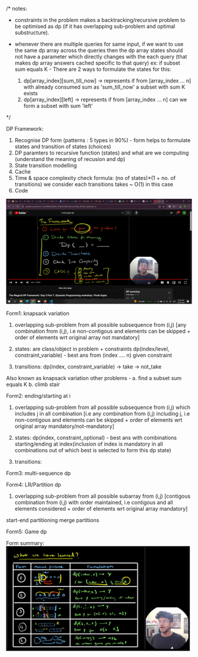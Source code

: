 /*
notes:

- constraints in the problem makes a backtracking/recursive problem to be optimised as dp
(if it has overlapping sub-problem and optimal substructure).

- whenever there are multiple queries for same input, if we want to use the same dp array across the queries
then the dp array states should not have a parameter which directly changes with the each query (that makes dp array answers cached specific to that query)
ex: if subset sum equals K -
   There are 2 ways to formulate the states for this: 
   1. dp[array_index][sum_till_now] -> represents if from [array_index ... n] with already consumed sum as 'sum_till_now' a subset with sum K exists  
   2. dp[array_index][left] -> represents if from [array_index ... n] can we form a subset with sum 'left' 

*/

DP Framework:

1. Recognise DP form (patterns : 5 types in 90%) - form helps to formulate states and transition of states (choices) 
2. DP paramters to recursive function (states) and what are we computing (understand the meaning of recusion and dp) 
3. State transition modelling
4. Cache 
5. Time & space complexity check
   formula: (no of states)*(1 + no. of transitions) 
   we consider each transitions takes ~ O(1) in this case
5. Code

![alt text](image.png)



Form1: knapsack variation
1. overlapping sub-problem from all possible subsequence from (i,j) [any combination from (i,j), i.e non-contigous and elements can be skipped  + order of elements wrt original array not mandatory]  

2. states: are class/object in problem + constraints
dp(index/level, constraint_variable) - best ans from (index .... n) given constraint

3. transitions: dp(index, constraint_variable) 
   -> take
   -> not_take

Also known as knapsack variation
other problems -
a. find a subset sum equals K
b. climb stair



Form2: ending/starting at i  
1. overlapping sub-problem from all possible subsequence from (i,j) which includes j in all combination 
[i.e any combination from (i,j) including j, i.e non-contigous and elements can be skipped + order of elements wrt original array mandatory/not-mandatory]

2. states:
dp(index, constraint_optional) - best ans with combinations starting/ending at index(inclusion of index is mandatory in all combinations out of which best is selected to form this dp state)

3. transitions: 


Form3: multi-sequence dp


Form4: LR/Partition dp
1. overlapping sub-problem from all possible subarray from (i,j) [contigous combination from (i,j) with order maintained, i.e contigous and all elements considered + order of elements wrt original array mandatory]

start-end partitioning
merge partitions 


Form5: Game dp


Form summary:
![alt text](image-1.png)